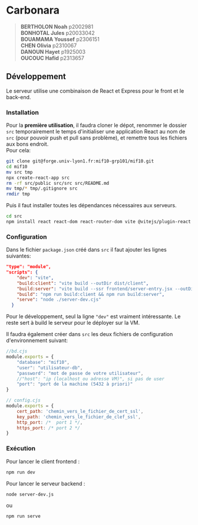 # Carbonara
> **BERTHOLON Noah** p2002981<br>
> **BONHOTAL Jules** p20033042<br>
> **BOUAMAMA Youssef** p2306151<br>
> **CHEN Olivia** p2310067<br>
> **DANOUN Hayet** p1925003<br>
> **OUCOUC Hafid** p2313657<br>

## Développement
Le serveur utilise une combinaison de React et Express pour le front et le back-end.

### Installation

Pour la **première utilisation**, il faudra cloner le dépot, renommer le dossier `src` temporairement le temps d'initialiser une application React au nom de `src` (pour pouvoir push et pull sans problème), et remettre tous les fichiers aux bons endroit.<br>
Pour cela: 

```bash
git clone git@forge.univ-lyon1.fr:mif10-grp101/mif10.git
cd mif10
mv src tmp
npx create-react-app src
rm -rf src/public src/src src/README.md
mv tmp/* tmp/.gitignore src
rmdir tmp
```

Puis il faut installer toutes les dépendances nécessaires aux serveurs.

```bash
cd src
npm install react react-dom react-router-dom vite @vitejs/plugin-react express cors prop-types node-fetch@2 axios pg react-chartjs-2 chartjs-plugin-datalabels
```

### Configuration

Dans le fichier `package.json` créé dans `src` il faut ajouter les lignes suivantes:

```json
"type": "module",
"scripts": {
    "dev": "vite",
    "build:client": "vite build --outDir dist/client",
    "build:server": "vite build --ssr frontend/server-entry.jsx --outDir dist/server",
    "build": "npm run build:client && npm run build:server",
    "serve": "node ./server-dev.cjs"
  }
```

Pour le développement, seul la ligne `"dev"` est vraiment intéressante. Le reste sert à build le serveur pour le déployer sur la VM.

Il faudra également créer dans `src` les deux fichiers de configuration d'environnement suivant:

```js
//bd.cjs
module.exports = {
    "database": "mif10",
    "user": "utilisateur-db",
    "password": "mot de passe de votre utilisateur",
    //"host": "ip (localhost ou adresse VM)", si pas de user
    "port": "port de la machine (5432 à priori)"
}
```

```js
// config.cjs
module.exports = {
    cert_path: 'chemin_vers_le_fichier_de_cert_ssl',
    key_path: 'chemin_vers_le_fichier_de_clef_ssl',
    http_port: /*  port 1 */,
    https_port: /* port 2 */
}
```

### Exécution

Pour lancer le client frontend :
```bash
npm run dev
```

Pour lancer le serveur backend :
```bash
node server-dev.js
```
ou
```bash
npm run serve
```